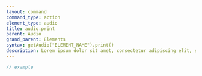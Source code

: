 ```yaml
---
layout: command
command_type: action
element_type: audio
title: audio.print
parent: Audio
grand_parent: Elements
syntax: getAudio("ELEMENT_NAME").print()
description: Lorem ipsum dolor sit amet, consectetur adipiscing elit, sed do eiusmod tempor incididunt ut labore et dolore magna aliqua. Ut enim ad minim veniam, quis nostrud exercitation ullamco laboris nisi ut aliquip ex ea commodo consequat.
---
```


```javascript
// example
```
